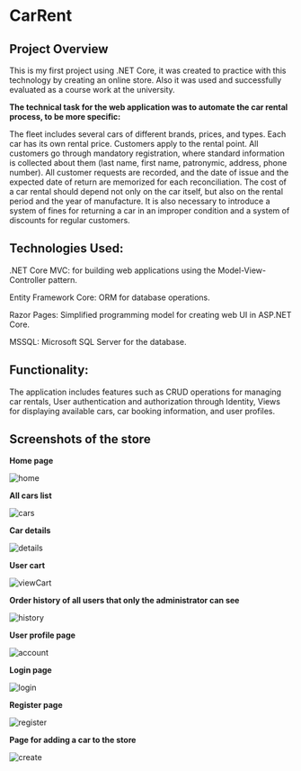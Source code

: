 # CarRent 
## Project Overview
This is my first project using .NET Core, it was created to practice with this technology by creating an online store. Also it was used and successfully evaluated as a course work at the university. 

**The technical task for the web application was to automate the car rental process, to be more specific:**

The fleet includes several cars of different brands, prices, and types. Each car has its own rental price. Customers apply to the rental point. All customers go through mandatory registration, where standard information is collected about them (last name, first name, patronymic, address, phone number). All customer requests are recorded, and the date of issue and the expected date of return are memorized for each reconciliation. The cost of a car rental should depend not only on the car itself, but also on the rental period and the year of manufacture. It is also necessary to introduce a system of fines for returning a car in an improper condition and a system of discounts for regular customers.

## Technologies Used:

.NET Core MVC: for building web applications using the Model-View-Controller pattern.

Entity Framework Core: ORM for database operations.

Razor Pages: Simplified programming model for creating web UI in ASP.NET Core.

MSSQL: Microsoft SQL Server for the database.

## Functionality:
The application includes features such as CRUD operations for managing car rentals, User authentication and authorization through Identity, Views for displaying available cars, car booking information, and user profiles.

## Screenshots of the store
**Home page**

![home](https://github.com/SamkoVit/CarRent/assets/54777714/128488e0-59fd-427f-bd77-ae05a07e49d7)

**All cars list**

![cars](https://github.com/SamkoVit/CarRent/assets/54777714/784ddf8a-7779-4c17-ad29-f33d69e40d93)

**Car details**

![details](https://github.com/SamkoVit/CarRent/assets/54777714/378a4b3d-f439-44a6-b616-17cb8ab65db2)

**User cart**

![viewCart](https://github.com/SamkoVit/CarRent/assets/54777714/739d2762-b802-4cc8-bc9e-ef37205a6f41)

**Order history of all users that only the administrator can see**

![history](https://github.com/SamkoVit/CarRent/assets/54777714/794ed2bb-530c-4969-9968-de56ed7b80cb)

**User profile page**

![account](https://github.com/SamkoVit/CarRent/assets/54777714/4bcb11f5-e942-4ba4-8215-898a9e5e61c6)

**Login page**

![login](https://github.com/SamkoVit/CarRent/assets/54777714/f0443154-01b8-4b72-b031-7656f86d8991)

**Register page**

![register](https://github.com/SamkoVit/CarRent/assets/54777714/22727481-ccbb-4fbc-914c-8744082cd73a)

**Page for adding a car to the store**

![create](https://github.com/SamkoVit/CarRent/assets/54777714/f70ecb67-d58c-4195-8d31-fc6a5fab41a4)


